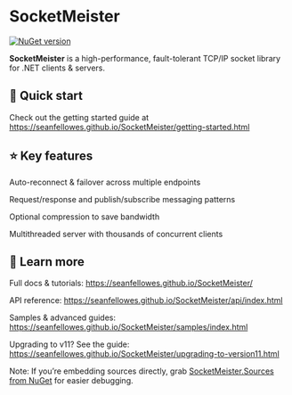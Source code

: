 # SocketMeister

[![NuGet version](https://img.shields.io/nuget/v/SocketMeister.svg)](https://www.nuget.org/packages/SocketMeister)

**SocketMeister** is a high-performance, fault-tolerant TCP/IP socket library for .NET clients & servers.

## 🚀 Quick start
Check out the getting started guide at https://seanfellowes.github.io/SocketMeister/getting-started.html

## ⭐ Key features
Auto-reconnect & failover across multiple endpoints

Request/response and publish/subscribe messaging patterns

Optional compression to save bandwidth

Multithreaded server with thousands of concurrent clients

## 📖 Learn more
Full docs & tutorials: https://seanfellowes.github.io/SocketMeister/

API reference: https://seanfellowes.github.io/SocketMeister/api/index.html

Samples & advanced guides: https://seanfellowes.github.io/SocketMeister/samples/index.html

Upgrading to v11? See the guide: https://seanfellowes.github.io/SocketMeister/upgrading-to-version11.html


Note: If you’re embedding sources directly, grab [SocketMeister.Sources from NuGet](https://www.nuget.org/packages/SocketMeister.Sources/) for easier debugging.